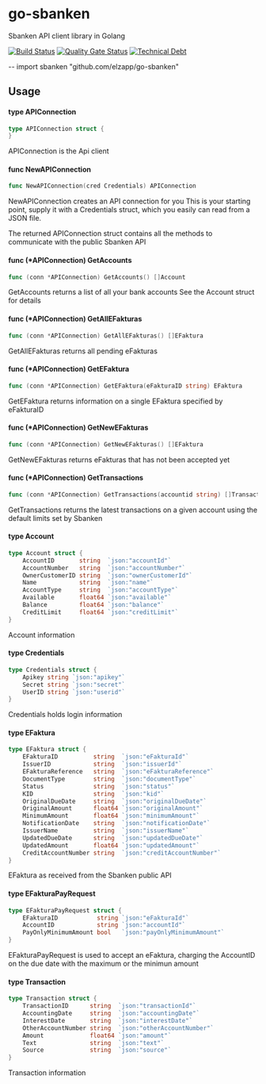 # go-sbanken
Sbanken API client library in Golang


[![Build Status](https://travis-ci.org/elzapp/go-sbanken.svg?branch=master)](https://travis-ci.org/elzapp/go-sbanken) [![Quality Gate Status](https://sonarcloud.io/api/project_badges/measure?project=elzapp_go-sbanken&metric=alert_status)](https://sonarcloud.io/dashboard?id=elzapp_go-sbanken) [![Technical Debt](https://sonarcloud.io/api/project_badges/measure?project=elzapp_go-sbanken&metric=sqale_index)](https://sonarcloud.io/dashboard?id=elzapp_go-sbanken)

--
    import sbanken "github.com/elzapp/go-sbanken"


## Usage

#### type APIConnection

```go
type APIConnection struct {
}
```

APIConnection is the Api client

#### func  NewAPIConnection

```go
func NewAPIConnection(cred Credentials) APIConnection
```
NewAPIConnection creates an API connection for you This is your starting point,
supply it with a Credentials struct, which you easily can read from a JSON file.

The returned APIConnection struct contains all the methods to communicate with
the public Sbanken API

#### func (*APIConnection) GetAccounts

```go
func (conn *APIConnection) GetAccounts() []Account
```
GetAccounts returns a list of all your bank accounts See the Account struct for
details

#### func (*APIConnection) GetAllEFakturas

```go
func (conn *APIConnection) GetAllEFakturas() []EFaktura
```
GetAllEFakturas returns all pending eFakturas

#### func (*APIConnection) GetEFaktura

```go
func (conn *APIConnection) GetEFaktura(eFakturaID string) EFaktura
```
GetEFaktura returns information on a single EFaktura specified by eFakturaID

#### func (*APIConnection) GetNewEFakturas

```go
func (conn *APIConnection) GetNewEFakturas() []EFaktura
```
GetNewEFakturas returns eFakturas that has not been accepted yet

#### func (*APIConnection) GetTransactions

```go
func (conn *APIConnection) GetTransactions(accountid string) []Transaction
```
GetTransactions returns the latest transactions on a given account using the
default limits set by Sbanken

#### type Account

```go
type Account struct {
	AccountID       string  `json:"accountId"`
	AccountNumber   string  `json:"accountNumber"`
	OwnerCustomerID string  `json:"ownerCustomerId"`
	Name            string  `json:"name"`
	AccountType     string  `json:"accountType"`
	Available       float64 `json:"available"`
	Balance         float64 `json:"balance"`
	CreditLimit     float64 `json:"creditLimit"`
}
```

Account information

#### type Credentials

```go
type Credentials struct {
	Apikey string `json:"apikey"`
	Secret string `json:"secret"`
	UserID string `json:"userid"`
}
```

Credentials holds login information

#### type EFaktura

```go
type EFaktura struct {
	EFakturaID          string  `json:"eFakturaId"`
	IssuerID            string  `json:"issuerId"`
	EFakturaReference   string  `json:"eFakturaReference"`
	DocumentType        string  `json:"documentType"`
	Status              string  `json:"status"`
	KID                 string  `json:"kid"`
	OriginalDueDate     string  `json:"originalDueDate"`
	OriginalAmount      float64 `json:"originalAmount"`
	MinimumAmount       float64 `json:"minimumAmount"`
	NotificationDate    string  `json:"notificationDate"`
	IssuerName          string  `json:"issuerName"`
	UpdatedDueDate      string  `json:"updatedDueDate"`
	UpdatedAmount       float64 `json:"updatedAmount"`
	CreditAccountNumber string  `json:"creditAccountNumber"`
}
```

EFaktura as received from the Sbanken public API

#### type EFakturaPayRequest

```go
type EFakturaPayRequest struct {
	EFakturaID           string `json:"eFakturaId"`
	AccountID            string `json:"accountId"`
	PayOnlyMinimumAmount bool   `json:"payOnlyMinimumAmount"`
}
```

EFakturaPayRequest is used to accept an eFaktura, charging the AccountID on the
due date with the maximum or the minimun amount

#### type Transaction

```go
type Transaction struct {
	TransactionID      string  `json:"transactionId"`
	AccountingDate     string  `json:"accountingDate"`
	InterestDate       string  `json:"interestDate"`
	OtherAccountNumber string  `json:"otherAccountNumber"`
	Amount             float64 `json:"amount"`
	Text               string  `json:"text"`
	Source             string  `json:"source"`
}
```

Transaction information
